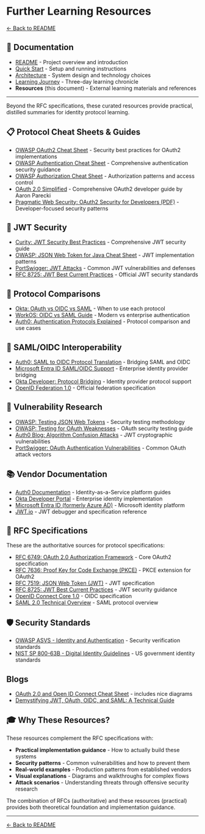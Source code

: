 # Further Learning Resources

[← Back to README](../README.md)

## 📑 Documentation

- [README](../README.md) - Project overview and introduction
- [Quick Start](./QUICK_START.md) - Setup and running instructions
- [Architecture](./ARCHITECTURE.md) - System design and technology choices
- [Learning Journey](./LEARNING_JOURNEY.md) - Three-day learning chronicle
- **Resources** (this document) - External learning materials and references

---

Beyond the RFC specifications, these curated resources provide practical, distilled summaries for identity protocol learning.

## 📋 Protocol Cheat Sheets & Guides

- [OWASP OAuth2 Cheat Sheet](https://cheatsheetseries.owasp.org/cheatsheets/OAuth2_Cheat_Sheet.html) - Security best practices for OAuth2 implementations
- [OWASP Authentication Cheat Sheet](https://cheatsheetseries.owasp.org/cheatsheets/Authentication_Cheat_Sheet.html) - Comprehensive authentication security guidance
- [OWASP Authorization Cheat Sheet](https://cheatsheetseries.owasp.org/cheatsheets/Authorization_Cheat_Sheet.html) - Authorization patterns and access control
- [OAuth 2.0 Simplified](https://www.oauth.com/) - Comprehensive OAuth2 developer guide by Aaron Parecki
- [Pragmatic Web Security: OAuth2 Security for Developers (PDF)](https://pragmaticwebsecurity.com/files/cheatsheets/oauth2securityfordevelopers.pdf) - Developer-focused security patterns

## 🔐 JWT Security

- [Curity: JWT Security Best Practices](https://curity.io/resources/learn/jwt-best-practices/) - Comprehensive JWT security guide
- [OWASP: JSON Web Token for Java Cheat Sheet](https://cheatsheetseries.owasp.org/cheatsheets/JSON_Web_Token_for_Java_Cheat_Sheet.html) - JWT implementation patterns
- [PortSwigger: JWT Attacks](https://portswigger.net/web-security/jwt) - Common JWT vulnerabilities and defenses
- [RFC 8725: JWT Best Current Practices](https://datatracker.ietf.org/doc/html/rfc8725) - Official JWT security standards

## 🔄 Protocol Comparisons

- [Okta: OAuth vs OIDC vs SAML](https://www.okta.com/identity-101/whats-the-difference-between-oauth-openid-connect-and-saml/) - When to use each protocol
- [WorkOS: OIDC vs SAML Guide](https://workos.com/guide/oidc-vs-saml) - Modern vs enterprise authentication
- [Auth0: Authentication Protocols Explained](https://auth0.com/docs/authenticate/protocols) - Protocol comparison and use cases

## 🔗 SAML/OIDC Interoperability

- [Auth0: SAML to OIDC Protocol Translation](https://auth0.com/docs/authenticate/protocols/saml/saml-sso-integrations/configure-idp-initiated-saml-sign-on-to-oidc-apps) - Bridging SAML and OIDC
- [Microsoft Entra ID SAML/OIDC Support](https://learn.microsoft.com/en-us/entra/identity-platform/v2-protocols) - Enterprise identity provider bridging
- [Okta Developer: Protocol Bridging](https://developer.okta.com/docs/concepts/oauth-openid/) - Identity provider protocol support
- [OpenID Federation 1.0](https://openid.net/specs/openid-federation-1_0.html) - Official federation specification

## 🐛 Vulnerability Research

- [OWASP: Testing JSON Web Tokens](https://owasp.org/www-project-web-security-testing-guide/latest/4-Web_Application_Security_Testing/06-Session_Management_Testing/10-Testing_JSON_Web_Tokens) - Security testing methodology
- [OWASP: Testing for OAuth Weaknesses](https://owasp.org/www-project-web-security-testing-guide/latest/4-Web_Application_Security_Testing/05-Authorization_Testing/05-Testing_for_OAuth_Weaknesses) - OAuth security testing guide
- [Auth0 Blog: Algorithm Confusion Attacks](https://auth0.com/blog/critical-vulnerabilities-in-json-web-token-libraries/) - JWT cryptographic vulnerabilities
- [PortSwigger: OAuth Authentication Vulnerabilities](https://portswigger.net/web-security/oauth) - Common OAuth attack vectors

## 📚 Vendor Documentation

- [Auth0 Documentation](https://auth0.com/docs) - Identity-as-a-Service platform guides
- [Okta Developer Portal](https://developer.okta.com) - Enterprise identity implementation
- [Microsoft Entra ID (formerly Azure AD)](https://learn.microsoft.com/en-us/entra/identity/) - Microsoft identity platform
- [JWT.io](https://jwt.io/introduction) - JWT debugger and specification reference

## 📖 RFC Specifications

These are the authoritative sources for protocol specifications:

- [RFC 6749: OAuth 2.0 Authorization Framework](https://datatracker.ietf.org/doc/html/rfc6749) - Core OAuth2 specification
- [RFC 7636: Proof Key for Code Exchange (PKCE)](https://datatracker.ietf.org/doc/html/rfc7636) - PKCE extension for OAuth2
- [RFC 7519: JSON Web Token (JWT)](https://datatracker.ietf.org/doc/html/rfc7519) - JWT specification
- [RFC 8725: JWT Best Current Practices](https://datatracker.ietf.org/doc/html/rfc8725) - JWT security guidance
- [OpenID Connect Core 1.0](https://openid.net/specs/openid-connect-core-1_0.html) - OIDC specification
- [SAML 2.0 Technical Overview](http://docs.oasis-open.org/security/saml/Post2.0/sstc-saml-tech-overview-2.0.html) - SAML protocol overview

## 🛡️ Security Standards

- [OWASP ASVS - Identity and Authentication](https://owasp.org/www-project-application-security-verification-standard/) - Security verification standards
- [NIST SP 800-63B - Digital Identity Guidelines](https://pages.nist.gov/800-63-3/sp800-63b.html) - US government identity standards

## Blogs

- [OAuth 2.0 and Open ID Connect Cheat Sheet](https://thecodinginterface.com/blog/oauth-oidc-cheat-sheet/) - includes nice diagrams
- [Demystifying JWT, OAuth, OIDC, and SAML: A Technical Guide](https://guptadeepak.com/demystifying-jwt-oauth-oidc-and-saml-a-technical-guide/)

## 🎓 Why These Resources?

These resources complement the RFC specifications with:
- **Practical implementation guidance** - How to actually build these systems
- **Security patterns** - Common vulnerabilities and how to prevent them
- **Real-world examples** - Production patterns from established vendors
- **Visual explanations** - Diagrams and walkthroughs for complex flows
- **Attack scenarios** - Understanding threats through offensive security research

The combination of RFCs (authoritative) and these resources (practical) provides both theoretical foundation and implementation guidance.

---

[← Back to README](../README.md)
